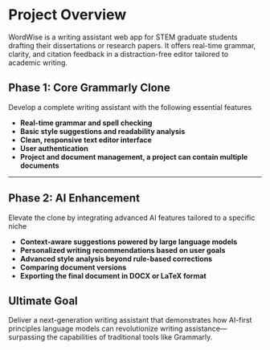 # Project Overview

WordWise is a writing assistant web app for STEM graduate students drafting their dissertations or research papers.
It offers real-time grammar, clarity, and citation feedback in a distraction-free editor tailored to academic writing.

## Phase 1: Core Grammarly Clone

Develop a complete writing assistant with the following essential features

- **Real-time grammar and spell checking**
- **Basic style suggestions and readability analysis**
- **Clean, responsive text editor interface**
- **User authentication**
- **Project and document management, a project can contain multiple documents**

---

## Phase 2: AI Enhancement

Elevate the clone by integrating advanced AI features tailored to a specific niche

- **Context-aware suggestions powered by large language models**
- **Personalized writing recommendations based on user goals**
- **Advanced style analysis beyond rule-based corrections**
- **Comparing document versions** 
- **Exporting the final document in DOCX or LaTeX format** 

## Ultimate Goal

Deliver a next-generation writing assistant that demonstrates how AI-first principles
language models can revolutionize writing assistance—surpassing the capabilities of traditional tools like Grammarly.
